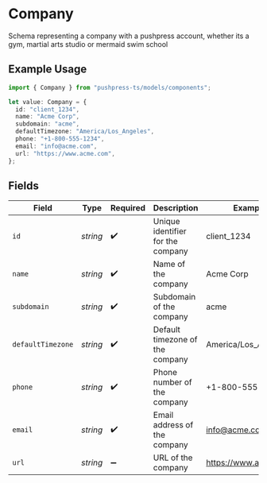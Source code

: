 # Company

Schema representing a company with a pushpress account, whether its a gym, martial arts studio or mermaid swim school

## Example Usage

```typescript
import { Company } from "pushpress-ts/models/components";

let value: Company = {
  id: "client_1234",
  name: "Acme Corp",
  subdomain: "acme",
  defaultTimezone: "America/Los_Angeles",
  phone: "+1-800-555-1234",
  email: "info@acme.com",
  url: "https://www.acme.com",
};
```

## Fields

| Field                             | Type                              | Required                          | Description                       | Example                           |
| --------------------------------- | --------------------------------- | --------------------------------- | --------------------------------- | --------------------------------- |
| `id`                              | *string*                          | :heavy_check_mark:                | Unique identifier for the company | client_1234                       |
| `name`                            | *string*                          | :heavy_check_mark:                | Name of the company               | Acme Corp                         |
| `subdomain`                       | *string*                          | :heavy_check_mark:                | Subdomain of the company          | acme                              |
| `defaultTimezone`                 | *string*                          | :heavy_check_mark:                | Default timezone of the company   | America/Los_Angeles               |
| `phone`                           | *string*                          | :heavy_check_mark:                | Phone number of the company       | +1-800-555-1234                   |
| `email`                           | *string*                          | :heavy_check_mark:                | Email address of the company      | info@acme.com                     |
| `url`                             | *string*                          | :heavy_minus_sign:                | URL of the company                | https://www.acme.com              |